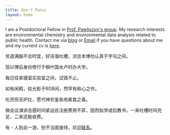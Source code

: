```yaml
---
title: Don't Panic
layout: home
---
```


I am a Postdoctoral Fellow in [Prof. Pawliszyn's group](https://uwaterloo.ca/pawliszyn-group/). My research interests are environmental chemistry and environmental data analysis related to public health. Contact me via [blog](http://yufree.cn/blog) or [Email](mailto:yufree@live.cn) if you have questions about me and my current cv is [here](https://www.dropbox.com/s/9qx4ty4bq0puatw/cv.pdf?dl=0). 

贫道满脑不合时宜，好诙谐吐槽，浏览本博勿认真于字句之间。

现以博后身份修行于枫叶国水卢村办大学。

每日往来寝室实验室之间，试错不止。

如有闲暇，绘光影于RGB间，然罕有称心之作。

吃货但无炉灶，愿代神农鉴各地美食之毒。

做会议演讲总感时间紧迫且注册费用不菲，因而拟学成后教书，一来吐槽时间充足，二来还能收费。

有<span data-hk-page="current"> - </span>人到此一游，恕不当面接待，欢迎[联系](mailto:yufree@live.cn)。